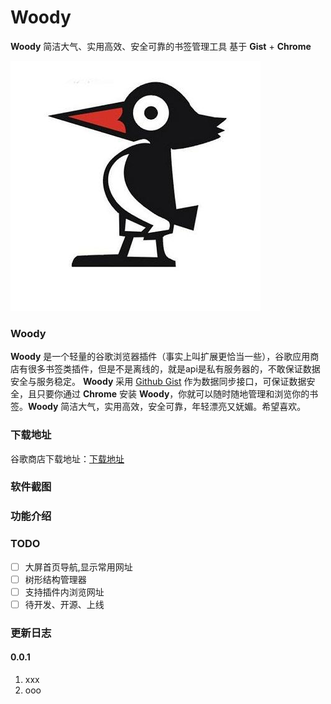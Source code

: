 # Woody
**Woody** 简洁大气、实用高效、安全可靠的书签管理工具  基于 **Gist** + **Chrome**

![woody](arts/icon.png)

### Woody
**Woody** 是一个轻量的谷歌浏览器插件（事实上叫扩展更恰当一些），谷歌应用商店有很多书签类插件，但是不是离线的，就是api是私有服务器的，不敢保证数据安全与服务稳定。 **Woody** 采用 [Github Gist](https://gist.github.com/) 作为数据同步接口，可保证数据安全，且只要你通过 **Chrome** 安装 **Woody**，你就可以随时随地管理和浏览你的书签。**Woody** 简洁大气，实用高效，安全可靠，年轻漂亮又妩媚。希望喜欢。

### 下载地址
谷歌商店下载地址：[下载地址](http://1991th.com)

### 软件截图

### 功能介绍

### TODO
- [ ] 大屏首页导航,显示常用网址
- [ ] 树形结构管理器
- [ ] 支持插件内浏览网址
- [ ] 待开发、开源、上线

### 更新日志
#### 0.0.1
1. xxx
2. ooo
